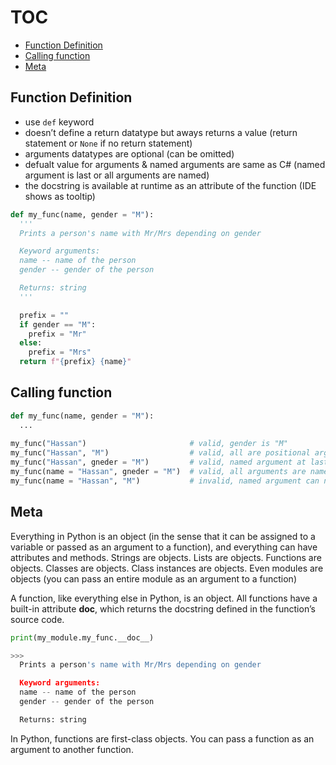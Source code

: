 # TOC
* [Function Definition](/function.md#function-definition)
* [Calling function](/function.md#calling-function)
* [Meta](/function.md#meta)

## Function Definition
* use `def` keyword
* doesn’t define a return datatype but aways returns a value (return statement or `None` if no return statement)
* arguments datatypes are optional (can be omitted) 
* defualt value for arguments & named arguments are same as C# (named argument is last or all arguments are named)
* the docstring is available at runtime as an attribute of the function (IDE shows as tooltip)
```python
def my_func(name, gender = "M"):
  '''
  Prints a person's name with Mr/Mrs depending on gender

  Keyword arguments:
  name -- name of the person
  gender -- gender of the person

  Returns: string
  '''

  prefix = ""
  if gender == "M":
    prefix = "Mr"
  else:
    prefix = "Mrs"
  return f"{prefix} {name}"
```

## Calling function
```python
def my_func(name, gender = "M"):
  ...
  
my_func("Hassan")                       # valid, gender is "M"
my_func("Hassan", "M")                  # valid, all are positional arguments
my_func("Hassan", gneder = "M")         # valid, named argument at last
my_func(name = "Hassan", gneder = "M")  # valid, all arguments are named
my_func(name = "Hassan", "M")           # invalid, named argument can not precede positional argument
```

## Meta
Everything in Python is an object (in the sense that it can be assigned to a variable or passed as an argument to a function), and everything can have attributes and methods. Strings are objects. Lists are objects. Functions are objects. Classes are objects. Class instances are objects. Even modules are objects (you can pass an entire module as an argument to a function)   

A function, like everything else in Python, is an object. All functions have a built-in attribute __doc__, which returns the docstring defined in the function’s source code.
```python
print(my_module.my_func.__doc__) 

>>>
  Prints a person's name with Mr/Mrs depending on gender

  Keyword arguments:
  name -- name of the person
  gender -- gender of the person

  Returns: string
```
In Python, functions are first-class objects. You can pass a function as an argument to another function.
